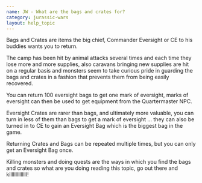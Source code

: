 ```yaml
---
name: JW - What are the bags and crates for?
category: jurassic-wars
layout: help_topic
---
```

Bags and Crates are items the big chief, Commander Eversight or CE to his buddies wants you to return.

The camp has been hit by animal attacks several times and each time they lose more and more supplies, also caravans bringing new supplies are hit on a regular basis and monsters seem to take curious pride in guarding the bags and crates in a fashion that prevents them from being easily recovered.

You can return 100 eversight bags to get one mark of eversight, marks of eversight can then be used to get equipment from the Quartermaster NPC.

Eversight Crates are rarer than bags, and ultimately more valuable, you can turn in less of them than bags to get a mark of eversight ... they can also be turned in to CE to gain an Eversight Bag which is the biggest bag in the game.

Returning Crates and Bags can be repeated multiple times, but you can only get an Eversight Bag once.

Killing monsters and doing quests are the ways in which you find the bags and crates so what are you doing reading this topic, go out there and killlllllllllll!